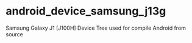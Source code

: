 # android_device_samsung_j13g
Samsung Galaxy J1 [J100H] Device Tree used for compile Android from source
